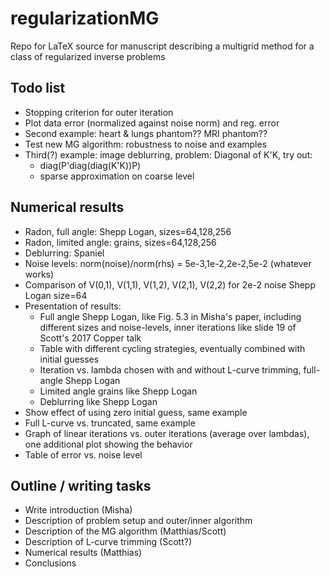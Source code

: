 # regularizationMG

Repo for LaTeX source for manuscript describing a multigrid method for a class of regularized inverse problems

## Todo list

* Stopping criterion for outer iteration
* Plot data error (normalized against noise norm) and reg. error 
* Second example: heart & lungs phantom??  MRI phantom??
* Test new MG algorithm: robustness to noise and examples
* Third(?) example: image deblurring, problem: Diagonal of K'K, try out:
  * diag(P'diag(diag(K'K))P)
  * sparse approximation on coarse level

## Numerical results

* Radon, full angle: Shepp Logan, sizes=64,128,256
* Radon, limited angle: grains, sizes=64,128,256
* Deblurring: Spaniel
* Noise levels: norm(noise)/norm(rhs) = 5e-3,1e-2,2e-2,5e-2 (whatever works)
* Comparison of V(0,1), V(1,1), V(1,2), V(2,1), V(2,2) for 2e-2 noise Shepp Logan size=64
* Presentation of results:
  * Full angle Shepp Logan, like Fig. 5.3 in Misha's paper, including different sizes and noise-levels, inner iterations like slide 19 of Scott's 2017 Copper talk
  * Table with different cycling strategies, eventually combined with initial guesses
  * Iteration vs. lambda chosen with and without L-curve trimming, full-angle Shepp Logan
  * Limited angle grains like Shepp Logan
  * Deblurring like Shepp Logan
* Show effect of using zero initial guess, same example
* Full L-curve vs. truncated, same example
* Graph of linear iterations vs. outer iterations (average over lambdas), one additional plot showing the behavior
* Table of error vs. noise level

## Outline / writing tasks
* Write introduction (Misha)
* Description of problem setup and outer/inner algorithm
* Description of the MG algorithm (Matthias/Scott)
* Description of L-curve trimming (Scott?)
* Numerical results (Matthias)
* Conclusions
